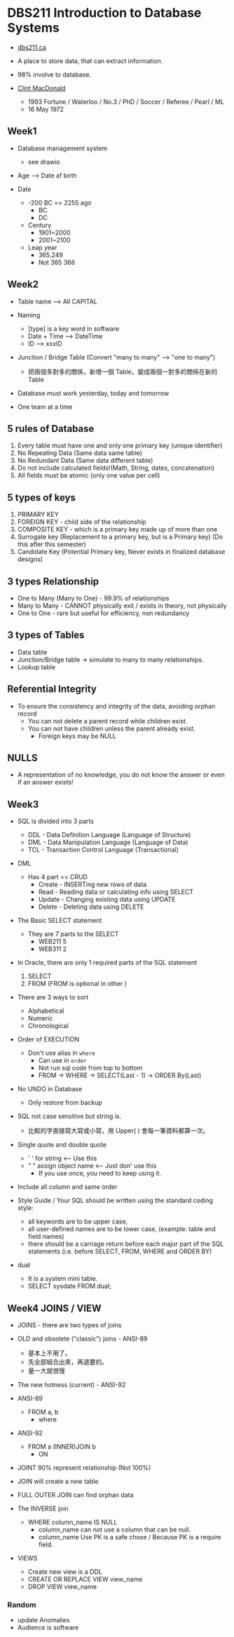 # DBS211   Introduction to Database Systems

- [dbs211.ca](http://dbs211.ca/courses/dbs211/)

- A place to store data, that can extract information.

- 98% involve to database.
- [Clint MacDonald](https://www.linkedin.com/in/clintmacdonald/)
  - 1993 Fortune / Waterloo / No.3 / PhD / Soccer / Referee / Pearl / ML
  - 16 May 1972

## Week1

- Database management system
  - see drawio

- Age --> Date af birth

- Date
  - -200 BC == 2255 ago
    - BC
    - DC
  - Century
    - 1901~2000
    - 2001~2100
  - Leap year
    - 365.249
    - Not 365 366

## Week2

- Table name --> All CAPITAL
- Naming
  - [type] is a key word in software
  - Date + Time --> DateTime
  - ID --> xxxID
- Junction / Bridge Table (Convert "many to many" --> "one to many")
  - 把兩個多對多的關係，新增一個 Table，變成兩個一對多的關係在新的 Table

- Database must work yesterday, today and tomorrow
- One team at a time

## 5 rules of Database

1. Every table must have one and only one primary key (unique identifier)
2. No Repeating Data (Same data same table)
3. No Redundant Data (Same data different table)
4. Do not include calculated fields!(Math, String, dates, concatenation)
5. All fields must be atomic (only one value per cell)

## 5 types of keys

1. PRIMARY KEY
2. FOREIGN KEY - child side of the relationship
3. COMPOSITE KEY - which is a primary key made up of more than one
4. Surrogate key (Replacement to a primary key, but is a Primary key) (Do this after this semester)
5. Candidate Key (Potential Primary key, Never exists in finalized database designs)

## 3 types Relationship

- One to Many (Many to One) - 99.9% of relationships
- Many to Many - CANNOT physically exit / exists in theory, not physically
- One to One - rare but useful for efficiency, non redundancy

## 3 types of Tables

- Data table
- Junction/Bridge table -> simulate to many to many relationships.
- Lookup table

## Referential Integrity

- To ensure the consistency and integrity of the data, avoiding orphan record
  - You can not delete a parent record while children exist.
  - You can not have children unless the parent already exist.
    - Foreign keys may be NULL

## NULLS

- A representation of no knowledge, you do not know the answer or even if an answer exists!

## Week3

- SQL is divided into 3 parts
  - DDL - Data Definition Language (Language of Structure)
  - DML - Data Manipulation Language (Language of Data)
  - TCL - Transaction Control Language (Transactional)

- DML
  - Has 4 part == CRUD
    - Create - INSERTing new rows of data
    - Read - Reading data or calculating info using SELECT
    - Update - Changing existing data using UPDATE
    - Delete - Deleting data using DELETE

- The Basic SELECT statement
  - They are 7 parts to the SELECT
    - WEB211 5
    - WEB311 2

- In Oracle, there are only 1 required parts of the SQL statement
  1. SELECT
  2. FROM (FROM is optional in other )
- There are 3 ways to sort
  - Alphabetical
  - Numeric
  - Chronological

- Order of EXECUTION
  - Don't use alias in `where`
    - Can use in `order`
    - Not run sql code from top to bottom
    - FROM -> WHERE -> SELECT(Last - 1) -> ORDER By(Last)

- No UNDO in Database
  - Only restore from backup

- SQL not case sensitive but string is.
  - 比較的字直接寫大寫或小寫，用 Upper( ) 會每一筆資料都算一次。

- Single quote and double quote
  - ' ' for string <-- Use this
  - " " assign object name <-- Just don' use this
    - If you use once, you need to keep using it.

- Include all column and same order

- Style Guide / Your SQL should be written using the standard coding style:
  - all keywords are to be upper case,
  - all user-defined names are to be lower case, (example: table and field names)
  - there should be a carriage return before each major part of the SQL statements (i.e. before SELECT, FROM, WHERE and ORDER BY)

- dual
  - It is a system mini table.
  - SELECT sysdate FROM dual;

## Week4 JOINS / VIEW

- JOINS - there are two types of joins
- OLD and obsolete ("classic") joins - ANSI-89
  - 基本上不用了。
  - 先全部組合出來，再選要的。
  - 量一大就很慢
- The new hotness (current) - ANSI-92

- ANSI-89
  - FROM a, b
    - where
- ANSI-92
  - FROM a (INNER)JOIN b
    - ON

- JOINT 90% represent relationship (Not 100%)

- JOIN will create a new table
- FULL OUTER JOIN can find orphan data

- The INVERSE join
  - WHERE column_name IS NULL
    - column_name can not use a column that can be null.
    - column_name Use PK is a safe chose / Because PK is a require field.

- VIEWS
  - Create new view is a DDL
  - CREATE OR REPLACE VIEW view_name
  - DROP VIEW view_name

### Random

- update Anomalies
- Audience is software

